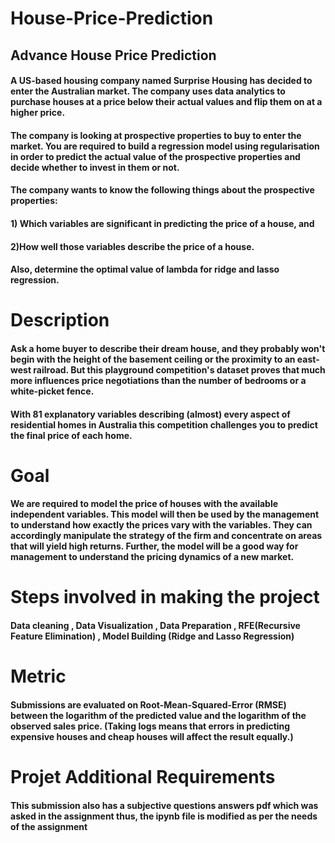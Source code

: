 # House-Price-Prediction

## Advance House Price Prediction
#### A US-based housing company named Surprise Housing has decided to enter the Australian market. The company uses data analytics to purchase houses at a price below their actual values and flip them on at a higher price.
#### The company is looking at prospective properties to buy to enter the market. You are required to build a regression model using regularisation in order to predict the actual value of the prospective properties and decide whether to invest in them or not.
#### The company wants to know the following things about the prospective properties:

#### 1) Which variables are significant in predicting the price of a house, and

#### 2)How well those variables describe the price of a house.

 

#### Also, determine the optimal value of lambda for ridge and lasso regression.


# Description

#### Ask a home buyer to describe their dream house, and they probably won't begin with the height of the basement ceiling or the proximity to an east-west railroad. But this playground competition's dataset proves that much more influences price negotiations than the number of bedrooms or a white-picket fence.

#### With 81 explanatory variables describing (almost) every aspect of residential homes in Australia this competition challenges you to predict the final price of each home.

# Goal 

#### We are required to model the price of houses with the available independent variables. This model will then be used by the management to understand how exactly the prices vary with the variables. They can accordingly manipulate the strategy of the firm and concentrate on areas that will yield high returns. Further, the model will be a good way for management to understand the pricing dynamics of a new market.

# Steps involved in making the project 
#### Data cleaning , Data Visualization , Data Preparation , RFE(Recursive Feature Elimination) , Model Building (Ridge and Lasso Regression)

# Metric 

#### Submissions are evaluated on Root-Mean-Squared-Error (RMSE) between the logarithm of the predicted value and the logarithm of the observed sales price. (Taking logs means that errors in predicting expensive houses and cheap houses will affect the result equally.)

# Projet Additional Requirements

#### This submission also has a subjective questions answers pdf which was asked in the assignment thus, the ipynb file is modified as per the needs of the assignment  




  


  

  
  
